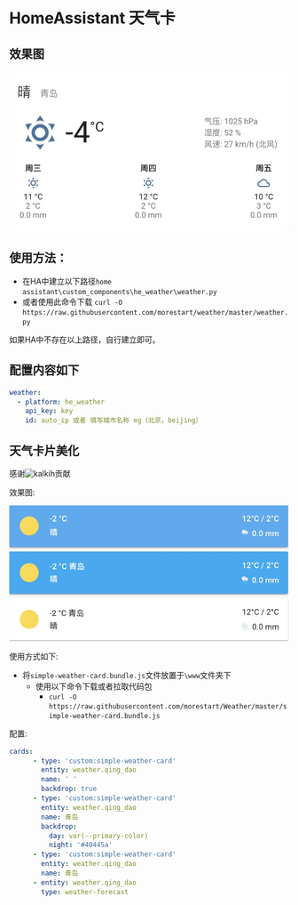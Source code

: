 # HomeAssistant 天气卡

## 效果图

![图](https://github.com/morestart/weather/blob/master/view.png)


## 使用方法：

- 在HA中建立以下路径`home assistant\custom_components\he_weather\weather.py`
- 或者使用此命令下载 `curl -O https://raw.githubusercontent.com/morestart/weather/master/weather.py`

如果HA中不存在以上路径，自行建立即可。

## 配置内容如下

```yaml
weather:
  - platform: he_weather
    api_key: key
    id: auto_ip 或者 填写城市名称 eg（北京，beijing）
```

## 天气卡片美化

感谢![kalkih](https://github.com/kalkih/simple-weather-card)贡献

效果图:

![](https://github.com/morestart/Weather/blob/master/beautiful.png)

使用方式如下:

- 将`simple-weather-card.bundle.js`文件放置于`\www`文件夹下
  - 使用以下命令下载或者拉取代码包
    - `curl -O https://raw.githubusercontent.com/morestart/Weather/master/simple-weather-card.bundle.js`

配置:

```yaml
cards:
      - type: 'custom:simple-weather-card'
        entity: weather.qing_dao
        name: ' '
        backdrop: true
      - type: 'custom:simple-weather-card'
        entity: weather.qing_dao
        name: 青岛
        backdrop:
          day: var(--primary-color)
          night: '#40445a'
      - type: 'custom:simple-weather-card'
        entity: weather.qing_dao
        name: 青岛
      - entity: weather.qing_dao
        type: weather-forecast
```



